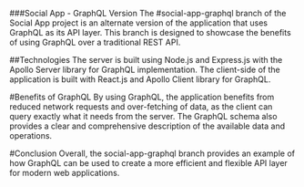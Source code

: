 ###Social App - GraphQL Version
The #social-app-graphql branch of the Social App project is an alternate version of the application that uses GraphQL as its API layer. This branch is designed to showcase the benefits of using GraphQL over a traditional REST API.

##Technologies
The server is built using Node.js and Express.js with the Apollo Server library for GraphQL implementation. The client-side of the application is built with React.js and Apollo Client library for GraphQL.

#Benefits of GraphQL
By using GraphQL, the application benefits from reduced network requests and over-fetching of data, as the client can query exactly what it needs from the server. The GraphQL schema also provides a clear and comprehensive description of the available data and operations.

#Conclusion
Overall, the social-app-graphql branch provides an example of how GraphQL can be used to create a more efficient and flexible API layer for modern web applications.

